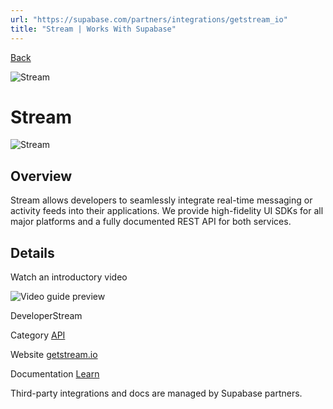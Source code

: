 ```yaml
---
url: "https://supabase.com/partners/integrations/getstream_io"
title: "Stream | Works With Supabase"
---
```


[Back](https://supabase.com/partners/integrations)

![Stream](https://supabase.com/_next/image?url=https%3A%2F%2Fobuldanrptloktxcffvn.supabase.co%2Fstorage%2Fv1%2Fobject%2Fpublic%2Fimages%2Fintegrations%2Fstreamio%2Fstreamio_logo.jpeg%3Ft%3D2022-05-31T05%253A40%253A43.463Z&w=128&q=75&dpl=dpl_7FY8EmFQ6G3YqautJ4Fvh1viLnvu)

# Stream

![Stream](https://supabase.com/_next/image?url=https%3A%2F%2Fobuldanrptloktxcffvn.supabase.co%2Fstorage%2Fv1%2Fobject%2Fpublic%2Fimages%2Fintegrations%2Fstreamio%2Fstreamio_og.png%3Ft%3D2022-05-31T06%253A38%253A22.236Z&w=3840&q=75&dpl=dpl_7FY8EmFQ6G3YqautJ4Fvh1viLnvu)

## Overview

Stream allows developers to seamlessly integrate real-time messaging or activity feeds into their applications. We provide high-fidelity UI SDKs for all major platforms and a fully documented REST API for both services.

## Details

Watch an introductory video

![Video guide preview](https://supabase.com/_next/image?url=%2Fimages%2Fblur.png&w=3840&q=75&dpl=dpl_7FY8EmFQ6G3YqautJ4Fvh1viLnvu)

DeveloperStream

Category [API](https://supabase.com/partners/integrations#api)

Website [getstream.io](https://getstream.io/)

Documentation [Learn](https://getstream.io/blog/passwordless-authentication-react/)

Third-party integrations and docs are managed by Supabase partners.